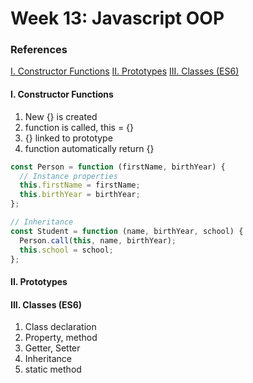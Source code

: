 # Week 13: Javascript OOP

### References

[I. Constructor Functions](#i-constructor-functions)
[II. Prototypes](#ii-prototypes)
[III. Classes (ES6)](#iii-classes-es6)

#### I. Constructor Functions

1.  New {} is created
2.  function is called, this = {}
3.  {} linked to prototype
4.  function automatically return {}

```js
const Person = function (firstName, birthYear) {
  // Instance properties
  this.firstName = firstName;
  this.birthYear = birthYear;
};

// Inheritance
const Student = function (name, birthYear, school) {
  Person.call(this, name, birthYear);
  this.school = school;
};
```

#### II. Prototypes

#### III. Classes (ES6)

1. Class declaration
2. Property, method
3. Getter, Setter
4. Inheritance
5. static method
